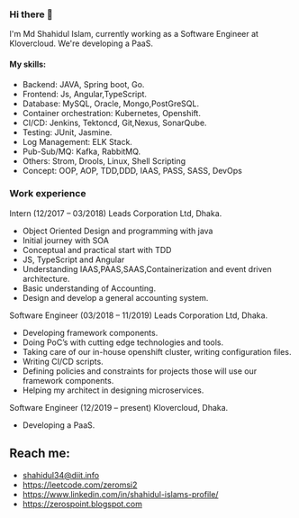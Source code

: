 ### Hi there 👋
I'm Md Shahidul Islam, currently working as a Software Engineer at Klovercloud. We're developing a PaaS.

#### My skills:
- Backend: JAVA, Spring boot, Go.
- Frontend: Js, Angular,TypeScript.
- Database: MySQL, Oracle, Mongo,PostGreSQL.
- Container orchestration: Kubernetes, Openshift.
- CI/CD: Jenkins, Tektoncd, Git,Nexus, SonarQube.
- Testing: JUnit, Jasmine.
- Log Management: ELK Stack.
- Pub-Sub/MQ: Kafka, RabbitMQ.
- Others: Strom, Drools, Linux, Shell Scripting
- Concept: OOP, AOP, TDD,DDD, IAAS, PASS, SASS, DevOps

### Work experience 
Intern (12/2017 – 03/2018)
Leads Corporation Ltd, Dhaka.
- Object Oriented Design and programming with
java
- Initial journey with SOA
- Conceptual and practical start with TDD
- JS, TypeScript and Angular
- Understanding IAAS,PAAS,SAAS,Containerization
and event driven architecture.
- Basic understanding of Accounting.
- Design and develop a general accounting system.

Software Engineer (03/2018 – 11/2019)
Leads Corporation Ltd, Dhaka.
- Developing framework components.
- Doing PoC’s with cutting edge technologies and
tools.
- Taking care of our in-house openshift cluster,
writing configuration files.
- Writing CI/CD scripts.
- Defining policies and constraints for projects
those will use our framework components.
- Helping my architect in designing
microservices.

Software Engineer (12/2019 – present)
Klovercloud, Dhaka.
- Developing a PaaS.

## Reach me:
- shahidul34@diit.info
- https://leetcode.com/zeromsi2
- https://www.linkedin.com/in/shahidul-islams-profile/
- https://zerospoint.blogspot.com


